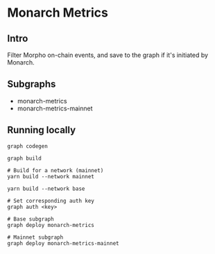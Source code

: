 # Monarch Metrics

## Intro

Filter Morpho on-chain events, and save to the graph if it's initiated by Monarch.

## Subgraphs
* monarch-metrics
* monarch-metrics-mainnet

## Running locally

```shell
graph codegen

graph build

# Build for a network (mainnet)
yarn build --network mainnet

yarn build --network base

# Set corresponding auth key
graph auth <key>

# Base subgraph
graph deploy monarch-metrics

# Mainnet subgraph
graph deploy monarch-metrics-mainnet

```